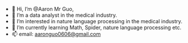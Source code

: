 - 👋 Hi, I’m @Aaron Mr Guo,  
- 👀 I’m a data analyst in the medical industry.
- 👀 I’m interested in nature language processing in the medical industry.
- 🌱 I’m currently learning Math, Spider, nature language processing etc.
- 📫 email: aaronguo0606@gmail.com

<!---
AaronMrGuo/AaronMrGuo is a ✨ special ✨ repository because its `README.md` (this file) appears on your GitHub profile.
You can click the Preview link to take a look at your changes.
--->
